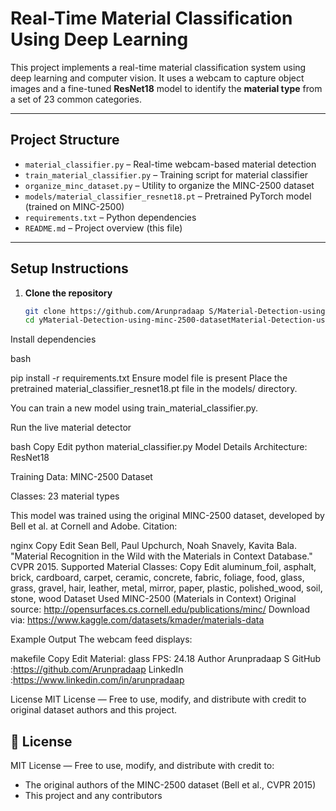 # Real-Time Material Classification Using Deep Learning

This project implements a real-time material classification system using deep learning and computer vision. It uses a webcam to capture object images and a fine-tuned **ResNet18** model to identify the **material type** from a set of 23 common categories.

---

##  Project Structure

- `material_classifier.py` – Real-time webcam-based material detection
- `train_material_classifier.py` – Training script for material classifier
- `organize_minc_dataset.py` – Utility to organize the MINC-2500 dataset
- `models/material_classifier_resnet18.pt` – Pretrained PyTorch model (trained on MINC-2500)
- `requirements.txt` – Python dependencies
- `README.md` – Project overview (this file)

---

##  Setup Instructions

1. **Clone the repository**  
   ```bash
   git clone https://github.com/Arunpradaap S/Material-Detection-using-minc-2500-datasetMaterial-Detection-using-minc-2500-dataset.git
   cd yMaterial-Detection-using-minc-2500-datasetMaterial-Detection-using-minc-2500-dataset

Install dependencies

bash

pip install -r requirements.txt
Ensure model file is present
Place the pretrained material_classifier_resnet18.pt file in the models/ directory.

You can train a new model using train_material_classifier.py.

Run the live material detector

bash
Copy
Edit
python material_classifier.py
 Model Details
Architecture: ResNet18

Training Data: MINC-2500 Dataset

Classes: 23 material types

This model was trained using the original MINC-2500 dataset, developed by Bell et al. at Cornell and Adobe.
Citation:

nginx
Copy
Edit
Sean Bell, Paul Upchurch, Noah Snavely, Kavita Bala. "Material Recognition in the Wild with the Materials in Context Database." CVPR 2015.
Supported Material Classes:
Copy
Edit
aluminum_foil, asphalt, brick, cardboard, carpet, ceramic,
concrete, fabric, foliage, food, glass, grass, gravel,
hair, leather, metal, mirror, paper, plastic, polished_wood,
soil, stone, wood
 Dataset Used
MINC-2500 (Materials in Context)
Original source: http://opensurfaces.cs.cornell.edu/publications/minc/
Download via: https://www.kaggle.com/datasets/kmader/materials-data

 Example Output
The webcam feed displays:

makefile
Copy
Edit
Material: glass
FPS: 24.18
 Author
Arunpradaap S
GitHub   :https://github.com/Arunpradaap
LinkedIn :https://www.linkedin.com/in/arunpradaap

 License
MIT License — Free to use, modify, and distribute with credit to original dataset authors and this project.

## 📄 License

MIT License — Free to use, modify, and distribute with credit to:
- The original authors of the MINC-2500 dataset (Bell et al., CVPR 2015)
- This project and any contributors
